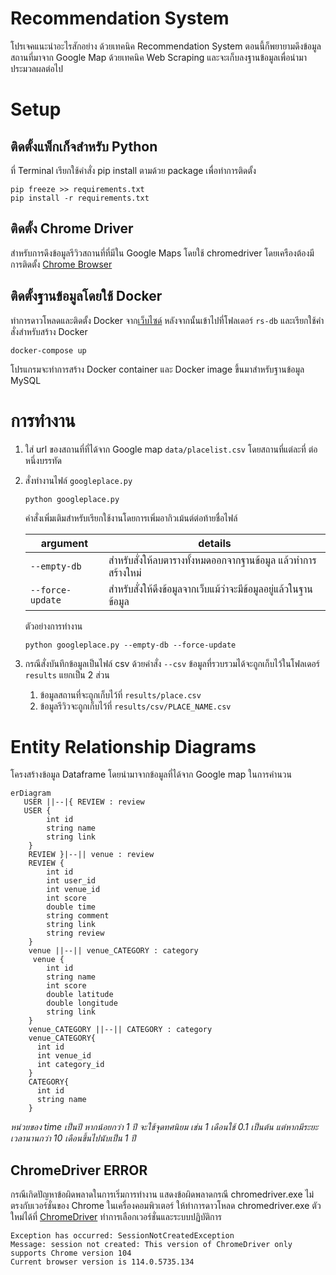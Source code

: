 # Recommendation System

โปรเจคแนะนำอะไรสักอย่าง ด้วยเทคนิค Recommendation System ตอนนี้ก็พยายามดึงข้อมูลสถานที่มาจาก Google Map ด้วยเทคนิค Web Scraping และจะเก็บลงฐานข้อมูลเพื่อนำมาประมวลผลต่อไป

# Setup

## ติดตั้งแพ็กเก็จสำหรับ Python

ที่ Terminal เรียกใช้คำสั่ง pip install ตามด้วย package เพื่อทำการติดตั้ง

```
pip freeze >> requirements.txt
pip install -r requirements.txt
```

## ติดตั้ง Chrome Driver

สำหรับการดึงข้อมูลรีวิวสถานที่ที่มีใน Google Maps โดยใช้ chromedriver โดยเครืองต้องมีการติดตั้ง [Chrome Browser](https://www.google.com/intl/th_th/chrome/)

## ติดตั้งฐานข้อมูลโดยใช้ Docker

ทำการดาวโหลดและติดตั้ง Docker จาก[เว็บไซด์](https://www.docker.com/) หลังจากนั้นเข้าไปที่โฟลเดอร์ `rs-db` และเรียกใช้คำสั่งสำหรับสร้าง Docker

```
docker-compose up
```

โปรแกรมจะทำการสร้าง Docker container และ Docker image ขึ้นมาสำหรับฐานข้อมูล MySQL

# การทำงาน

1. ใส่ url ของสถานที่ที่ได้จาก Google map `data/placelist.csv` โดยสถานที่แต่ละที่ ต่อหนึ่งบรรทัด
2. สั่งทำงานไฟล์ `googleplace.py`

   ```
   python googleplace.py
   ```

   คำสั่งเพิ่มเติมสำหรับเรียกใช้งานโดยการเพิ่มอากิวเม้นต์ต่อท้ายชื่อไฟล์

   | argument         | details                                                          |
   | ---------------- | ---------------------------------------------------------------- |
   | `--empty-db`     | สำหรับสั่งให้ลบตารางทั้งหมดออกจากฐานข้อมูล แล้วทำการสร้างใหม่    |
   | `--force-update` | สำหรับสั่งให้ดึงข้อมูลจากเว็บแม้ว่าจะมีข้อมูลอยู่แล้วในฐานข้อมูล |

   ตัวอย่างการทำงาน

   ```
   python googleplace.py --empty-db --force-update
   ```

3. กรณีสั่งบันทึกข้อมูลเป็นไฟล์ csv ด้วยคำสั่ง `--csv` ข้อมูลที่รวบรวมได้จะถูกเก็บไว้ในโฟลเดอร์ `results` แยกเป็น 2 ส่วน
   1. ข้อมูลสถานที่จะถูกเก็บไว้ที่ `results/place.csv`
   2. ข้อมูลรีวิวจะถูกเก็บไว้ที่ `results/csv/PLACE_NAME.csv`

# Entity Relationship Diagrams

โครงสร้างข้อมูล Dataframe โดยนำมาจากข้อมูลที่ได้จาก Google map ในการคำนวน

```mermaid
erDiagram
   USER ||--|{ REVIEW : review
   USER {
        int id
        string name
        string link
    }
    REVIEW }|--|| venue : review
    REVIEW {
        int id
        int user_id
        int venue_id
        int score
        double time
        string comment
        string link
        string review
    }
    venue ||--|| venue_CATEGORY : category
     venue {
        int id
        string name
        int score
        double latitude
        double longitude
        string link
    }
    venue_CATEGORY ||--|| CATEGORY : category
    venue_CATEGORY{
      int id
      int venue_id
      int category_id
    }
    CATEGORY{
      int id
      string name
    }

```

_หน่วยของ time เป็นปี หากน้อยกว่า 1 ปี จะใช้จุดทศนิยม เช่น 1 เดือนใช้ 0.1 เป็นต้น แต่หากมีระยะเวลานานกว่า 10 เดือนขึ้นไปนับเป็น 1 ปี_

## ChromeDriver ERROR

กรณีเกิดปัญหาข้อผิดพลาดในการเริ่มการทำงาน แสดงข้อผิดพลาดกรณี chromedriver.exe ไม่ตรงกับเวอร์ชั่นของ Chrome ในเครื่องคอมพิวเตอร์ ให้ทำการดาวโหลด chromedriver.exe ตัวใหม่ได้ที่ [ChromeDriver](https://chromedriver.chromium.org/downloads) ทำการเลือกเวอร์ชั่นและระบบปฏิบัติการ

```
Exception has occurred: SessionNotCreatedException
Message: session not created: This version of ChromeDriver only supports Chrome version 104
Current browser version is 114.0.5735.134
```
